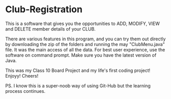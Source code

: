 # Club-Registration
This is a software that gives you the opportunities to ADD, MODIFY, VIEW and DELETE member details of your CLUB.

There are various features in this program, and you can try them out directly by downloading the zip of the folders and running the may "ClubMenu.java" file.
It was the main access of all the data. For best user experience, use the software on command prompt. Make sure you have the latest version of Java.

This was my Class 10 Board Project and my life's first coding project! Enjoyy! Cheers!

PS. I know this is a super-noob way of using Git-Hub but the learning process continues. 
